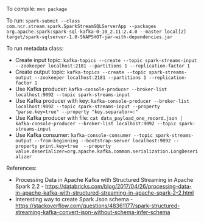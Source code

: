 To compile: ``mvn package``

To run: ``spark-submit --class com.ncr.stream.spark.SparkStreamSQLServerApp --packages org.apache.spark:spark-sql-kafka-0-10_2.11:2.4.0 --master local[2] target/spark-sqlserver-1.0-SNAPSHOT-jar-with-dependencies.jar``

To run metadata class:

* Create input topic: ``kafka-topics --create --topic spark-streams-input --zookeeper localhost:2181 --partitions 1 --replication-factor 1``
* Create output topic: ``kafka-topics --create --topic spark-streams-output --zookeeper localhost:2181 --partitions 1 --replication-factor 1``
* Use Kafka producer: ``kafka-console-producer --broker-list localhost:9092 --topic spark-streams-input``
* Use Kafka producer with key: ``kafka-console-producer --broker-list localhost:9092 --topic spark-streams-input --property "parse.key=true" --property "key.separator=:"``
* Use Kafka producer with file: ``cat data_payload_one_record.json | kafka-console-producer --broker-list localhost:9092 --topic spark-streams-input``
* Use Kafka consumer: ``kafka-console-consumer --topic spark-streams-output --from-beginning --bootstrap-server localhost:9092 --property print.key=true  --property value.deserializer=org.apache.kafka.common.serialization.LongDeserializer``


References:
* Processing Data in Apache Kafka with Structured Streaming in Apache Spark 2.2 - https://databricks.com/blog/2017/04/26/processing-data-in-apache-kafka-with-structured-streaming-in-apache-spark-2-2.html
* Interesting way to create Spark Json schema - https://stackoverflow.com/questions/48361177/spark-structured-streaming-kafka-convert-json-without-schema-infer-schema